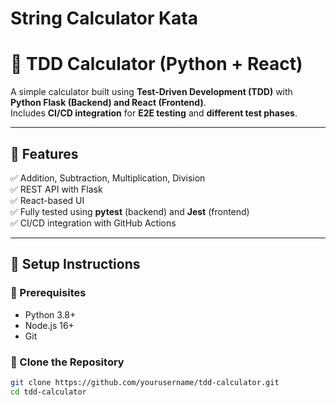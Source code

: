 # String Calculator Kata
# 🧮 TDD Calculator (Python + React)  

A simple calculator built using **Test-Driven Development (TDD)** with **Python Flask (Backend) and React (Frontend)**.  
Includes **CI/CD integration** for **E2E testing** and **different test phases**.

---

## 📌 Features  
✅ Addition, Subtraction, Multiplication, Division  
✅ REST API with Flask  
✅ React-based UI  
✅ Fully tested using **pytest** (backend) and **Jest** (frontend)  
✅ CI/CD integration with GitHub Actions  

---

## 🚀 Setup Instructions  

### 🔹 Prerequisites  
- Python 3.8+  
- Node.js 16+  
- Git  

### 🔹 Clone the Repository  
```bash
git clone https://github.com/yourusername/tdd-calculator.git
cd tdd-calculator
